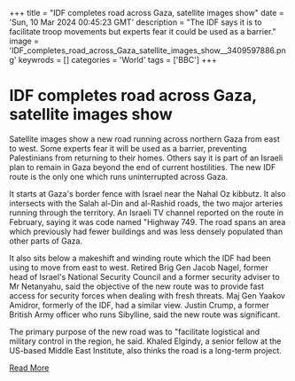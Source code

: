 +++
title = "IDF completes road across Gaza, satellite images show"
date = 'Sun, 10 Mar 2024 00:45:23 GMT'
description = "The IDF says it is to facilitate troop movements but experts fear it could be used as a barrier."
image = 'IDF_completes_road_across_Gaza_satellite_images_show__3409597886.png'
keywrods =  []
categories = 'World'
tags = ['BBC']
+++

# IDF completes road across Gaza, satellite images show

Satellite images show a new road running across northern Gaza from east to west.
Some experts fear it will be used as a barrier, preventing Palestinians from returning to their homes.
Others say it is part of an Israeli plan to remain in Gaza beyond the end of current hostilities.
The new IDF route is the only one which runs uninterrupted across Gaza.

It starts at Gaza<bb>'s border fence with Israel near the Nahal Oz kibbutz.
It also intersects with the Salah al-Din and al-Rashid roads, the two major arteries running through the territory.
An Israeli TV channel reported on the route in February, saying it was code named <bb>"Highway 749.
The road spans an area which previously had fewer buildings and was less densely populated than other parts of Gaza.

It also sits below a makeshift and winding route which the IDF had been using to move from east to west.
Retired Brig Gen Jacob Nagel, former head of Israel<bb>'s National Security Council and a former security adviser to Mr Netanyahu, said the objective of the new route was to provide fast access for security forces when dealing with fresh threats.
Maj Gen Yaakov Amidror, formerly of the IDF, had a similar view.
Justin Crump, a former British Army officer who runs Sibylline, said the new route was significant.

The primary purpose of the new road was to <bb>"facilitate logistical and military control in the region, he said.
Khaled Elgindy, a senior fellow at the US-based Middle East Institute, also thinks the road is a long-term project.


[Read More](https://www.bbc.co.uk/news/world-middle-east-68514821)
